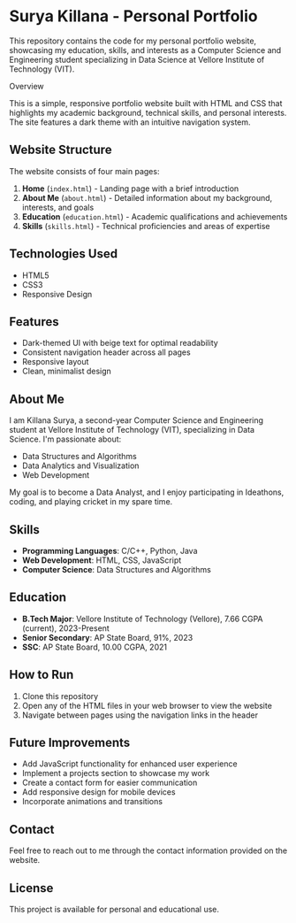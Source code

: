 # Surya Killana - Personal Portfolio

This repository contains the code for my personal portfolio website, showcasing my education, skills, and interests as a Computer Science and Engineering student specializing in Data Science at Vellore Institute of Technology (VIT).

Overview

This is a simple, responsive portfolio website built with HTML and CSS that highlights my academic background, technical skills, and personal interests. The site features a dark theme with an intuitive navigation system.

##  Website Structure

The website consists of four main pages:

1. **Home** (`index.html`) - Landing page with a brief introduction
2. **About Me** (`about.html`) - Detailed information about my background, interests, and goals
3. **Education** (`education.html`) - Academic qualifications and achievements
4. **Skills** (`skills.html`) - Technical proficiencies and areas of expertise

##  Technologies Used

- HTML5
- CSS3
- Responsive Design

##  Features

- Dark-themed UI with beige text for optimal readability
- Consistent navigation header across all pages
- Responsive layout
- Clean, minimalist design

##  About Me

I am Killana Surya, a second-year Computer Science and Engineering student at Vellore Institute of Technology (VIT), specializing in Data Science. I'm passionate about:

- Data Structures and Algorithms
- Data Analytics and Visualization
- Web Development

My goal is to become a Data Analyst, and I enjoy participating in Ideathons, coding, and playing cricket in my spare time.

##  Skills

- **Programming Languages**: C/C++, Python, Java
- **Web Development**: HTML, CSS, JavaScript
- **Computer Science**: Data Structures and Algorithms

## Education

- **B.Tech Major**: Vellore Institute of Technology (Vellore), 7.66 CGPA (current), 2023-Present
- **Senior Secondary**: AP State Board, 91%, 2023
- **SSC**: AP State Board, 10.00 CGPA, 2021

## How to Run

1. Clone this repository
2. Open any of the HTML files in your web browser to view the website
3. Navigate between pages using the navigation links in the header

##  Future Improvements

- Add JavaScript functionality for enhanced user experience
- Implement a projects section to showcase my work
- Create a contact form for easier communication
- Add responsive design for mobile devices
- Incorporate animations and transitions

##  Contact

Feel free to reach out to me through the contact information provided on the website.

## License

This project is available for personal and educational use.
